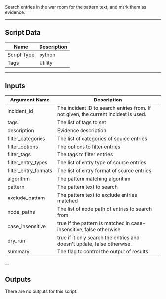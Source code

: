 Search entries in the war room for the pattern text, and mark them as evidence.

---

## Script Data

| **Name** | **Description** |
| --- | --- |
| Script Type | python |
| Tags | Utility |


---

## Inputs

| **Argument Name** | **Description** |
| --- | --- |
| incident_id | The incident ID to search entries from. If not given, the current incident is used. |
| tags | The list of tags to set |
| description | Evidence description |
| filter_categories | The list of categories of source entries |
| filter_options | The options to filter entries |
| filter_tags | The tags to filter entries |
| filter_entry_types | The list of entry type of source entries |
| filter_entry_formats | The list of entry format of source entries |
| algorithm | The pattern matching algorithm |
| pattern | The pattern text to search |
| exclude_pattern | The pattern text to exclude entries matched |
| node_paths | The list of node path of entries to search from |
| case_insensitive | true if the pattern is matched in case-insensitive, false otherwise. |
| dry_run | true if it only search the entries and doesn't update, false otherwise. |
| summary | The flag to control the output of results |

--

## Outputs

There are no outputs for this script.


